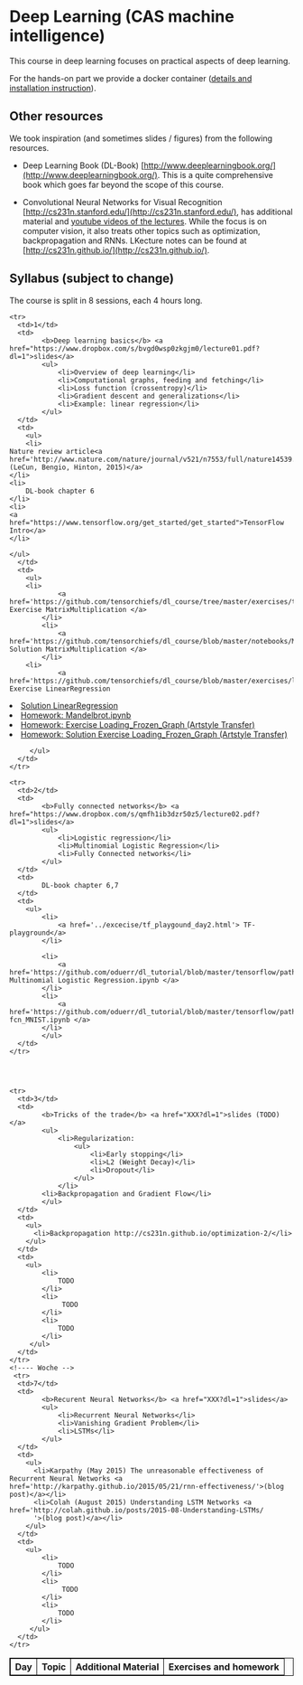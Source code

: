 <head>
<style>
table, th, td {
    border: 0.5px solid black;
    vertical-align: top;
}
</style>
</head>

# Deep Learning (CAS machine intelligence) 

This course in deep learning focuses on practical aspects of deep learning. 

For the hands-on part we provide a docker container ([details and installation instruction](docker.md)).

## Other resources
We took inspiration (and sometimes slides / figures) from the following resources.

* Deep Learning Book (DL-Book) [http://www.deeplearningbook.org/](http://www.deeplearningbook.org/). This is a quite comprehensive book which goes far beyond the scope of this course.

* Convolutional Neural Networks for Visual Recognition [http://cs231n.stanford.edu/](http://cs231n.stanford.edu/), has additional material and [youtube videos of the lectures](https://www.youtube.com/playlist?list=PLkt2uSq6rBVctENoVBg1TpCC7OQi31AlC). While the focus is on computer vision, it also treats other topics such as optimization, backpropagation and RNNs. LKecture notes can be found at [http://cs231n.github.io/](http://cs231n.github.io/).


## Syllabus (subject to change)
The course is split in 8 sessions, each 4 hours long. 


<table>
  <tbody>
    <tr>
      <th align="left">Day</th>
      <th align="left">Topic</th>
      <th align="right">Additional Material</th>
      <th align="right">Exercises and homework</th>
    </tr>
    
    <tr>
      <td>1</td>
      <td> 
      		<b>Deep learning basics</b> <a href="https://www.dropbox.com/s/bvgd0wsp0zkgjm0/lecture01.pdf?dl=1">slides</a>
      		<ul>
      			<li>Overview of deep learning</li>
      			<li>Computational graphs, feeding and fetching</li>
      			<li>Loss function (crossentropy)</li>
      			<li>Gradient descent and generalizations</li>
      			<li>Example: linear regression</li>
      		</ul>
      </td>
      <td> 
      	<ul>
        <li>
	Nature review article<a href='http://www.nature.com/nature/journal/v521/n7553/full/nature14539.html'>(LeCun, Bengio, Hinton, 2015)</a>
	</li>
	<li>
        DL-book chapter 6
	</li>
	<li>
	<a href="https://www.tensorflow.org/get_started/get_started">TensorFlow Intro</a>
	</li>
	
	</ul>
      </td>
      <td>
      	<ul>
		<li>
      			<a href='https://github.com/tensorchiefs/dl_course/tree/master/exercises/tf_matrix_mult.md'> Exercise MatrixMultiplication </a> 
      		</li>
			<li>
      			<a href='https://github.com/tensorchiefs/dl_course/blob/master/notebooks/MatrixMultiplication_solution.ipynb'> Solution MatrixMultiplication </a> 
      		</li>
		<li>
      			<a href='https://github.com/tensorchiefs/dl_course/blob/master/exercises/linreg_with_slider.md'> Exercise LinearRegression
 </a> 
      		</li>
			<li>
      			<a href='https://github.com/tensorchiefs/dl_course/blob/master/notebooks/Linreg_with_slider_solution.ipynb'> Solution LinearRegression </a> 
      		</li>
      		<li>
      			<a href='https://github.com/oduerr/dl_tutorial/blob/master/tensorflow/simple_ops/Mandelbrot.ipynb'> Homework: Mandelbrot.ipynb</a> 
      		</li> 
      		<li>
      			<a href='https://github.com/tensorchiefs/dl_course/tree/master/exercises/Loading_Frozen_Graph.md'> Homework: Exercise Loading_Frozen_Graph (Artstyle Transfer)</a> 
      		</li>
      		<li>
      			<a href='https://github.com/tensorchiefs/dl_course/blob/master/notebooks/Loading_Frozen_Graph_solution.ipynb'> Homework: Solution Exercise Loading_Frozen_Graph (Artstyle Transfer)</a> 
      		</li>
			
         </ul>
      </td>
    </tr>

    <tr>
      <td>2</td>
      <td> 
      		<b>Fully connected networks</b> <a href="https://www.dropbox.com/s/qmfh1ib3dzr50z5/lecture02.pdf?dl=1">slides</a>
      		<ul>
      			<li>Logistic regression</li>
      			<li>Multinomial Logistic Regression</li>
      			<li>Fully Connected networks</li>
      		</ul>
      </td>
      <td> 
      		DL-book chapter 6,7
      </td>
      <td>
      	<ul>
      		<li>
      			<a href='../excecise/tf_playgound_day2.html'> TF-playground</a> 
      		</li>
      		
      		<li>
      			<a href='https://github.com/oduerr/dl_tutorial/blob/master/tensorflow/path_to_fc_nets/Multinomial%20Logistic%20Regression.ipynb'> Multinomial Logistic Regression.ipynb </a> 
      		</li>
      		<li>
      			<a href='https://github.com/oduerr/dl_tutorial/blob/master/tensorflow/path_to_fc_nets/fcn_MNIST.ipynb'> fcn_MNIST.ipynb </a> 
      		</li>
      		</ul>
      </td>
    </tr>




    <tr>
      <td>3</td>
      <td> 
      		<b>Tricks of the trade</b> <a href="XXX?dl=1">slides (TODO)</a>
      		<ul>
      			<li>Regularization:
      				<ul>
      					<li>Early stopping</li>
      					<li>L2 (Weight Decay)</li>
      					<li>Dropout</li>
      				</ul>
      			</li>
			<li>Backpropagation and Gradient Flow</li>
      		</ul>
      </td>
      <td> 
        <ul>
          <li>Backpropagation http://cs231n.github.io/optimization-2/</li>
        </ul>
      </td>
      <td>
      	<ul>
      		<li>
      			TODO
      		</li>
      		<li>
      			 TODO
      		</li> 
      		<li>
      			TODO
      		</li>
         </ul>
      </td>
    </tr>
    <!---- Woche -->
     <tr>
      <td>7</td>
      <td> 
      		<b>Recurent Neural Networks</b> <a href="XXX?dl=1">slides</a>
      		<ul>
      			<li>Recurrent Neural Networks</li>
      			<li>Vanishing Gradient Problem</li>
      			<li>LSTMs</li>
      		</ul>
      </td>
      <td> 
        <ul>
          <li>Karpathy (May 2015) The unreasonable effectiveness of Recurrent Neural Networks <a href='http://karpathy.github.io/2015/05/21/rnn-effectiveness/'>(blog post)</a></li>
          <li>Colah (August 2015) Understanding LSTM Networks <a href='http://colah.github.io/posts/2015-08-Understanding-LSTMs/
          '>(blog post)</a></li>
        </ul>
      </td>
      <td>
      	<ul>
      		<li>
      			TODO
      		</li>
      		<li>
      			 TODO
      		</li> 
      		<li>
      			TODO
      		</li>
         </ul>
      </td>
    </tr>
    
    
    
  </tbody>
</table>






